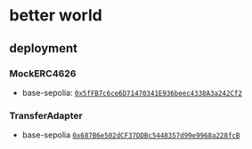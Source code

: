 # better world

## deployment

### MockERC4626

- base-sepolia: [`0x5fFB7c6ce6D71470341E936beec4338A3a242Cf2`](https://sepolia.basescan.org/address/0x5ffb7c6ce6d71470341e936beec4338a3a242cf2)

### TransferAdapter

- base-sepolia [`0x687B6e502dCF37DDBc5448357d99e9968a228fcB`](https://sepolia.basescan.org/address/0x687b6e502dcf37ddbc5448357d99e9968a228fcb)

